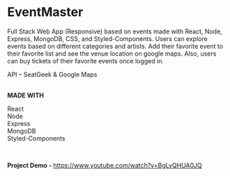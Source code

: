 # EventMaster

Full Stack Web App (Responsive) based on events made with React, Node, Express, MongoDB, CSS, and Styled-Components. Users can explore events based on different categories and artists. Add their favorite event to their favorite list and see the venue location on google maps. Also, users can buy tickets of their favorite events once logged in.

API – SeatGeek & Google Maps
<br />
<br />


**MADE WITH**

React<br/>
Node<br/>
Express<br/>
MongoDB<br/>
Styled-Components

<br/>

**Project Demo -**
https://www.youtube.com/watch?v=BgLvQHUA0JQ
